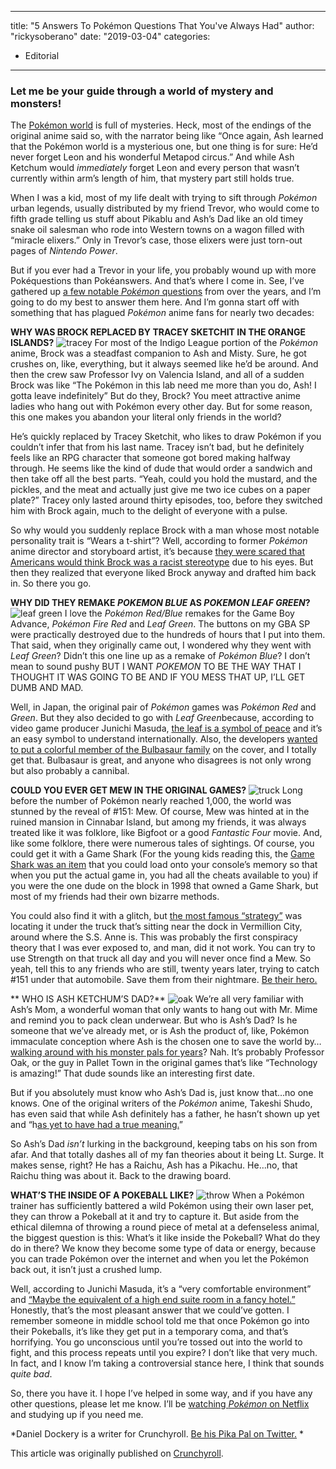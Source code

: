 
---
title: "5 Answers To Pokémon Questions That You've Always Had"
author: "rickysoberano"
date: "2019-03-04"
categories:
- Editorial
---

### Let me be your guide through a world of mystery and monsters!

The [Pokémon world](https://www.netflix.com/title/70297439) is full of mysteries. Heck, most of the endings of the original anime said so, with the narrator being like &#8220;Once again, Ash learned that the Pokémon world is a mysterious one, but one thing is for sure: He&#8217;d never forget Leon and his wonderful Metapod circus.&#8221; And while Ash Ketchum would *immediately* forget Leon and every person that wasn&#8217;t currently within arm&#8217;s length of him, that mystery part still holds true.

When I was a kid, most of my life dealt with trying to sift through *Pokémon* urban legends, usually distributed by my friend Trevor, who would come to fifth grade telling us stuff about Pikablu and Ash&#8217;s Dad like an old timey snake oil salesman who rode into Western towns on a wagon filled with &#8220;miracle elixers.&#8221; Only in Trevor&#8217;s case, those elixers were just torn-out pages of *Nintendo Power*.

But if you ever had a Trevor in your life, you probably wound up with more Pokéquestions than Pokéanswers. And that&#8217;s where I come in. See, I&#8217;ve gathered up [a few notable ](https://www.netflix.com/title/70297439)[*Pokémon* questions](https://www.netflix.com/title/70297439) from over the years, and I&#8217;m going to do my best to answer them here. And I&#8217;m gonna start off with something that has plagued *Pokémon* anime fans for nearly two decades:

**WHY WAS BROCK REPLACED BY TRACEY SKETCHIT IN THE ORANGE ISLANDS?**
![tracey](https://i1.wp.com/img1.ak.crunchyroll.com/i/spire2/5faaa02042d2f985566ea0853f9d96331554154675_full.png?w=1170&#038;ssl=1)
For most of the Indigo League portion of the *Pokémon* anime, Brock was a steadfast companion to Ash and Misty. Sure, he got crushes on, like, everything, but it always seemed like he&#8217;d be around. And then the crew saw Professor Ivy on Valencia Island, and all of a sudden Brock was like &#8220;The Pokémon in this lab need me more than you do, Ash! I gotta leave indefinitely&#8221; But do they, Brock? You meet attractive anime ladies who hang out with Pokémon every other day. But for some reason, this one makes you abandon your literal only friends in the world?

He&#8217;s quickly replaced by Tracey Sketchit, who likes to draw Pokémon if you couldn&#8217;t infer that from his last name. Tracey isn&#8217;t bad, but he definitely feels like an RPG character that someone got bored making halfway through. He seems like the kind of dude that would order a sandwich and then take off all the best parts. &#8220;Yeah, could you hold the mustard, and the pickles, and the meat and actually just give me two ice cubes on a paper plate?&#8221; Tracey only lasted around thirty episodes, too, before they switched him with Brock again, much to the delight of everyone with a pulse.

So why would you suddenly replace Brock with a man whose most notable personality trait is &#8220;Wears a t-shirt&#8221;? Well, according to former *Pokémon* anime director and storyboard artist, it&#8217;s because [they were scared that Americans would think Brock was a racist stereotype](https://www.pokebeach.com/2008/07/second-pokemon-interview-with-masamitsu-hidaka-many-interesting-points) due to his eyes. But then they realized that everyone liked Brock anyway and drafted him back in. So there you go. 

**WHY DID THEY REMAKE *POKEMON BLUE* AS *POKEMON LEAF GREEN*?**
![leaf green](https://i0.wp.com/img1.ak.crunchyroll.com/i/spire2/f1e6c0d086a8ece1e5038ea241ad062d1554154963_full.jpg?w=1170&#038;ssl=1)
I love the *Pokémon Red/Blue* remakes for the Game Boy Advance, *Pokémon Fire Red* and *Leaf Green*. The buttons on my GBA SP were practically destroyed due to the hundreds of hours that I put into them. That said, when they originally came out, I wondered why they went with *Leaf Green*? Didn&#8217;t this one line up as a remake of *Pokémon Blue*? I don&#8217;t mean to sound pushy BUT I WANT *POKEMON* TO BE THE WAY THAT I THOUGHT IT WAS GOING TO BE AND IF YOU MESS THAT UP, I&#8217;LL GET DUMB AND MAD.

Well, in Japan, the original pair of *Pokémon* games was *Pokémon Red* and *Green*. But they also decided to go with *Leaf Green*because, according to video game producer Junichi Masuda, [the leaf is a symbol of peace](http://www.gamefreak.co.jp/blog/dir/?p=109) and it&#8217;s an easy symbol to understand internationally. Also, the developers [wanted to put a colorful member of the Bulbasaur family](https://bulbapedia.bulbagarden.net/wiki/Pok%C3%A9mon_FireRed_and_LeafGreen_Versions#cite_note-HPE-17) on the cover, and I totally get that. Bulbasaur is great, and anyone who disagrees is not only wrong but also probably a cannibal.

**COULD YOU EVER GET MEW IN THE ORIGINAL GAMES?**
![truck](https://i1.wp.com/img1.ak.crunchyroll.com/i/spire2/766ec9b89fc2a073d729508195db895e1554155191_full.jpg?w=1170&#038;ssl=1)
Long before the number of Pokémon nearly reached 1,000, the world was stunned by the reveal of #151: Mew. Of course, Mew was hinted at in the ruined mansion in Cinnabar Island, but among my friends, it was always treated like it was folklore, like Bigfoot or a good *Fantastic Four* movie. And, like some folklore, there were numerous tales of sightings. Of course, you could get it with a Game Shark (For the young kids reading this, the [Game Shark was an item](https://en.wikipedia.org/wiki/GameShark) that you could load onto your console&#8217;s memory so that when you put the actual game in, you had all the cheats available to you) if you were the one dude on the block in 1998 that owned a Game Shark, but most of my friends had their own bizarre methods.

You could also find it with a glitch, but [the most famous &#8220;strategy&#8221;](https://www.kotaku.com.au/2017/02/that-time-some-players-thought-mew-was-under-a-truck-inpokmon/) was locating it under the truck that&#8217;s sitting near the dock in Vermillion City, around where the S.S. Anne is. This was probably the first conspiracy theory that I was ever exposed to, and man, did it not work. You can try to use Strength on that truck all day and you will never once find a Mew. So yeah, tell this to any friends who are still, twenty years later, trying to catch #151 under that automobile. Save them from their nightmare. [Be their hero.](https://www.youtube.com/watch?v=etp8L9pbqeM)

** WHO IS ASH KETCHUM&#8217;S DAD?**
![oak](https://i1.wp.com/img1.ak.crunchyroll.com/i/spire3/44bb7d9dbb180ee1b128791e0cdd51511554155446_full.png?w=1170&#038;ssl=1)
We&#8217;re all very familiar with Ash&#8217;s Mom, a wonderful woman that only wants to hang out with Mr. Mime and remind you to pack clean underwear. But who is Ash&#8217;s Dad? Is he someone that we&#8217;ve already met, or is Ash the product of, like, Pokémon immaculate conception where Ash is the chosen one to save the world by&#8230;[walking around with his monster pals for years](https://www.crunchyroll.com/anime-feature/2019/03/11/in-defense-of-ash-ketchum-animes-worst-protagonist?utm_source=editorial_cr&amp;utm_medium=news&amp;utm_campaign=news&amp;referrer=editorial_cr_news_news)? Nah. It&#8217;s probably Professor Oak, or the guy in Pallet Town in the original games that&#8217;s like &#8220;Technology is amazing!&#8221; That dude sounds like an interesting first date.

But if you absolutely must know who Ash&#8217;s Dad is, just know that&#8230;no one knows. One of the original writers of the *Pokémon* anime, Takeshi Shudo, has even said that while Ash definitely has a father, he hasn&#8217;t shown up yet and &#8220;h[as yet to have had a true meaning.](https://geeks.media/who-is-the-father-of-ash-ketchum)&#8221; 

So Ash&#8217;s Dad *isn&#8217;t* lurking in the background, keeping tabs on his son from afar. And that totally dashes all of my fan theories about it being Lt. Surge. It makes sense, right? He has a Raichu, Ash has a Pikachu. He&#8230;no, that Raichu thing was about it. Back to the drawing board.

**WHAT&#8217;S THE INSIDE OF A POKEBALL LIKE?**
![throw](https://i2.wp.com/img1.ak.crunchyroll.com/i/spire1/9a4a1df6922010da853d5abd237ee2661554155667_full.png?w=1170&#038;ssl=1)
When a Pokémon trainer has sufficiently battered a wild Pokémon using their own laser pet, they can throw a Pokeball at it and try to capture it. But aside from the ethical dilemna of throwing a round piece of metal at a defenseless animal, the biggest question is this: What&#8217;s it like inside the Pokeball? What do they do in there? We know they become some type of data or energy, because you can trade Pokémon over the internet and when you let the Pokémon back out, it isn&#8217;t just a crushed lump.

Well, according to Junichi Masuda, it&#8217;s a &#8220;very comfortable environment&#8221; and [&#8220;Maybe the equivalent of a high end suite room in a fancy hotel.&#8221;](https://kotaku.com/what-its-like-inside-a-pokeball-according-to-a-pokemon-1788004256) Honestly, that&#8217;s the most pleasant answer that we could&#8217;ve gotten. I remember someone in middle school told me that once Pokémon go into their Pokeballs, it&#8217;s like they get put in a temporary coma, and that&#8217;s horrifying. You go unconscious until you&#8217;re tossed out into the world to fight, and this process repeats until you expire? I don&#8217;t like that very much. In fact, and I know I&#8217;m taking a controversial stance here, I think that sounds *quite bad*.

So, there you have it. I hope I&#8217;ve helped in some way, and if you have any other questions, please let me know. I&#8217;ll be [watching *Pokémon* on Netflix](https://www.netflix.com/title/70297439) and studying up if you need me.

*Daniel Dockery is a writer for Crunchyroll. [Be his Pika Pal on Twitter.](https://twitter.com/dandock) *

This article was originally published on [Crunchyroll](https://www.crunchyroll.com/anime-feature/2019/04/02/5-answers-to-pokmon-questions-that-youve-always-had).
